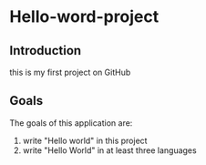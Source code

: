 # Hello-word-project

## Introduction

  this is my first project on GitHub
  
## Goals

  The goals of this application are:
  1. write "Hello world" in this project
  2. write "Hello World" in at least three languages
  

